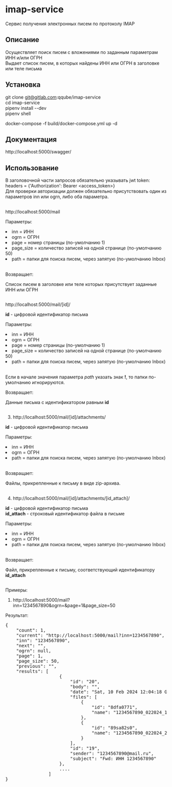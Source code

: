 # imap-service
Сервис получения электронных писем по протоколу IMAP<br/>

## Описание
Осуществляет поиск писем с вложениями по заданным параметрам ИНН и/или ОГРН<br/>
Выдает список писем, в которых найдены ИНН или ОГРН в заголовке или теле письма<br/>

## Установка

git clone git@gitlab.com:qqube/imap-service<br/>
cd imap-service<br/>
pipenv install --dev<br/>
pipenv shell<br/>

docker-compose -f build/docker-compose.yml up -d<br/>

## Документация

http://localhost:5000/swagger/<br/>


## Использование

В заголовочной части запросов обязательно указывать jwt token:<br/>
headers = {'Authorization': Bearer <access_token>}<br/>
Для проверки авторизации должен обязательно присутствовать один из <br/>
параметров inn или ogrn, либо оба параметра.<br/>
##
http://localhost:5000/mail<br/>

Параметры:<br/>

<lu>
<li>inn = ИНН </li>
<li>ogrn = ОГРН</li>
<li>page = номер страницы (по-умолчанию 1)</li>
<li>page_size = количество записей на одной странице (по-умолчанию 50)</li>
<li>path = папки для поиска писем, через запятую (по-умолчанию Inbox)</li>
</ul><br/>
  

Возвращает:

Список писем в заголовке или теле которых присутствует заданные ИНН или ОГРН

##
http://localhost:5000/mail/[id]/<br/>

<b>id</b> - цифровой идентификатор письма<br/>

Параметры:<br/>

<lu>
<li>inn = ИНН </li>
<li>ogrn = ОГРН</li>
<li>page = номер страницы (по-умолчанию 1)</li>
<li>page_size = количество записей на одной странице (по-умолчанию 50)</li>
<li>path = папки для поиска писем, через запятую (по-умолчанию Inbox)</li>
</ul><br/>

Если в начале значения параметра <i>path</i> указать знак <b>!</b>, то папки по-умолчанию игнорируются.</br>

Возвращает:

Данные письма с идентификатором равным <b>id</b>
##
3. http://localhost:5000/mail/[id]/attachments/<br/>

<b>id</b> - цифровой идентификатор письма<br/>

Параметры:<br/>

<lu>
<li>inn = ИНН </li>
<li>ogrn = ОГРН</li>
<li>path = папки для поиска писем, через запятую (по-умолчанию Inbox)</li>
</ul><br/>

Возвращает:<br/>

Файлы, прикрепленные к письму в виде zip-архива.

##

4. http://localhost:5000/mail/[id]/attachments/[id_attach]/<br/>

<b>id</b> - цифровой идентификатор письма<br/>
<b>id_attach</b> - строковый идентификатор файла в письме<br/>

Параметры:<br/>

<lu>
<li>inn = ИНН </li>
<li>ogrn = ОГРН</li>
<li>path = папки для поиска писем, через запятую (по-умолчанию Inbox)</li>
</ul><br/>

Возвращает:<br/>

Файл, прикрепленные к письму, соответствующий идентификатору <b>id_attach</b>


##

Примеры:
1. http://localhost:5000/mail?inn=1234567890&ogrn=&page=1&page_size=50<br/>

Результат:<br/>

<pre>
{
    "count": 1,
    "current": "http://localhost:5000/mail?inn=1234567890",
    "inn": "1234567890",
    "next": "",
    "ogrn": null,
    "page": 1,
    "page_size": 50,
    "previous": "",
    "results": [
                    {
                        "id": "20",
                        "body": "",
                        "date": "Sat, 10 Feb 2024 12:04:18 GMT",
                        "files": [
                            {
                                "id": "8dfa0771",
                                "name": "1234567890_022024_1.zip"
                            },
                            {
                                "id": "89sa82s0",
                                "name": "1234567890_022024_2.zip"
                            }
                        ],
                        "id": "19",
                        "sender": "1234567890@mail.ru",
                        "subject": "Fwd: ИНН 1234567890"
                    },
                    ....
                ]
}
</pre>
